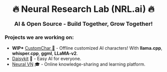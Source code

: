 <p align="center">
  <h1 align="center">🔥 Neural Research Lab (NRL.ai) 🔥</h1>
  <p align="center" style="font-size:18px"><b>AI & Open Source - Build Together, Grow Together!</b></p>
</p>

### Projects we are working on:

- **WIP\*** [CustomChar 🤖](https://github.com/vietanhdev/CustomChar) - Offline customized AI characters! With **llama.cpp**, **whisper.cpp**, **ggml**, **LLaMA-v2**.
- [Daisykit](https://daisykit.nrl.ai) 🍰 - Easy AI for everyone.
- [Neural VN](https://vn.nrl.ai/) 🎓 - Online knowledge-sharing and learning platform.
